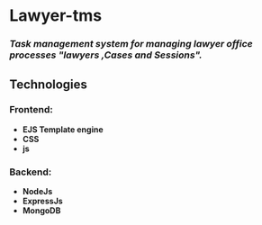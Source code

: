 # Lawyer-tms

### ***Task management system for managing lawyer office processes "lawyers ,Cases and Sessions".***

## **Technologies**

### **Frontend:**
* **EJS Template engine**
* **CSS**
* **js** 

### **Backend:**
* **NodeJs**
* **ExpressJs**
* **MongoDB**

